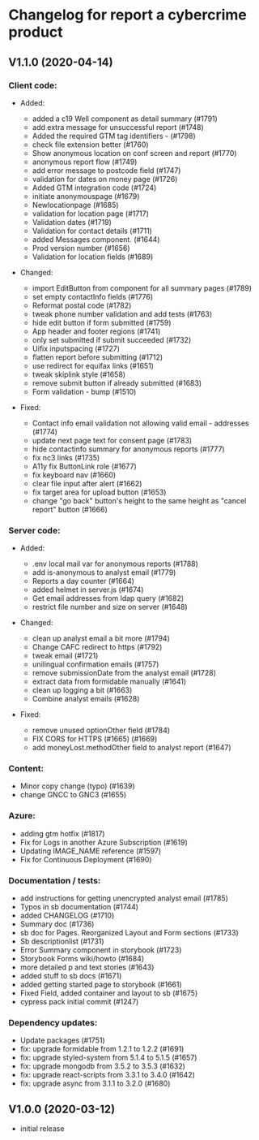 # Changelog for report a cybercrime product

## V1.1.0 (2020-04-14)

### Client code:

- Added:

  - added a c19 Well component as detail summary (#1791)
  - add extra message for unsuccessful report (#1748)
  - Added the required GTM tag identifiers - (#1798)
  - check file extension better (#1760)
  - Show anonymous location on conf screen and report (#1770)
  - anonymous report flow (#1749)
  - add error message to postcode field (#1747)
  - validation for dates on money page (#1726)
  - Added GTM integration code (#1724)
  - initiate anonymouspage (#1679)
  - Newlocationpage (#1685)
  - validation for location page (#1717)
  - Validation dates (#1719)
  - Validation for contact details (#1711)
  - added Messages component. (#1644)
  - Prod version number (#1656)
  - Validation for location fields (#1689)

- Changed:

  - import EditButton from component for all summary pages (#1789)
  - set empty contactInfo fields (#1776)
  - Reformat postal code (#1782)
  - tweak phone number validation and add tests (#1763)
  - hide edit button if form submitted (#1759)
  - App header and footer regions (#1741)
  - only set submitted if submit succeeded (#1732)
  - Uifix inputspacing (#1727)
  - flatten report before submitting (#1712)
  - use redirect for equifax links (#1651)
  - tweak skiplink style (#1658)
  - remove submit button if already submitted (#1683)
  - Form validation - bump (#1510)

- Fixed:

  - Contact info email validation not allowing valid email - addresses (#1774)
  - update next page text for consent page (#1783)
  - hide contactinfo summary for anonymous reports (#1777)
  - fix nc3 links (#1735)
  - A11y fix ButtonLink role (#1677)
  - fix keyboard nav (#1660)
  - clear file input after alert (#1662)
  - fix target area for upload button (#1653)
  - change "go back" button's height to the same height as "cancel report" button (#1666)

### Server code:

- Added:

  - .env local mail var for anonymous reports (#1788)
  - add is-anonymous to analyst email (#1779)
  - Reports a day counter (#1664)
  - added helmet in server.js (#1674)
  - Get email addresses from ldap query (#1682)
  - restrict file number and size on server (#1648)

- Changed:

  - clean up analyst email a bit more (#1794)
  - Change CAFC redirect to https (#1792)
  - tweak email (#1721)
  - unilingual confirmation emails (#1757)
  - remove submissionDate from the analyst email (#1728)
  - extract data from formidable manually (#1641)
  - clean up logging a bit (#1663)
  - Combine analyst emails (#1628)

- Fixed:

  - remove unused optionOther field (#1784)
  - FIX CORS for HTTPS (#1665) (#1669)
  - add moneyLost.methodOther field to analyst report (#1647)

### Content:

- Minor copy change (typo) (#1639)
- change GNCC to GNC3 (#1655)

### Azure:

- adding gtm hotfix (#1817)
- Fix for Logs in another Azure Subscription (#1619)
- Updating IMAGE_NAME reference (#1597)
- Fix for Continuous Deployment (#1690)

### Documentation / tests:

- add instructions for getting unencrypted analyst email (#1785)
- Typos in sb documentation (#1744)
- added CHANGELOG (#1710)
- Summary doc (#1736)
- sb doc for Pages. Reorganized Layout and Form sections (#1733)
- Sb descriptionlist (#1731)
- Error Summary component in storybook (#1723)
- Storybook Forms wiki/howto (#1684)
- more detailed p and text stories (#1643)
- added stuff to sb docs (#1671)
- added getting started page to storybook (#1661)
- Fixed Field, added container and layout to sb (#1675)
- cypress pack initial commit (#1247)

### Dependency updates:

- Update packages (#1751)
- fix: upgrade formidable from 1.2.1 to 1.2.2 (#1691)
- fix: upgrade styled-system from 5.1.4 to 5.1.5 (#1657)
- fix: upgrade mongodb from 3.5.2 to 3.5.3 (#1632)
- fix: upgrade react-scripts from 3.3.1 to 3.4.0 (#1642)
- fix: upgrade async from 3.1.1 to 3.2.0 (#1680)

## V1.0.0 (2020-03-12)

- initial release
